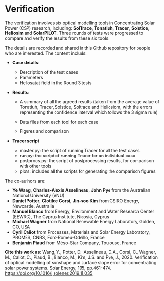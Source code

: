 # Verification 

The verification involves six optical modelling tools in Concentrating Solar Power (CSP) research, including: **SolTrace**, **Tonatiuh**, **Tracer**,  **Solstice**, **Heliosim** and **SolarPILOT**. Three rounds of tests were progressed to compare and verify the results from these six tools.

The details are recorded and shared in this Github repository for people who are interested. The content includs:

* **Case details**:
    - Description of the test cases
    - Parameters 
    - Heliosatat field in the Round 3 tests

* **Results**:
    - A summary of all the agreed results
        (taken from the average value of Tonatiuh, Tracer, Solstice, Soltrace and Heliosiom, 
         with the errors representing the confidence interval which follows the 3 sigma rule)
  
    - Data files from each tool for each case
    - Figures and comparison

* **Tracer script**
    - master.py: the script of running Tracer for all the test cases
    - run.py: the script of running Tracer for an individual case
    - postprocs.py: the script of postprocessing results, for comparison with other tools
    - plots: includes all the scripts for generating the comparison figures 
   


The co-authors are:
* **Ye Wang**, **Charles-Alexis Asselineau**, **John Pye** from the Australian National University (ANU) 
* **Daniel Potter**, **Clotilde Corsi**, **Jin-soo Kim** from CSIRO Energy, Newcastle, Australia
* **Manuel Blanco** from Energy, Environment and Water Research Center (EEWRC), The Cyprus Institute, Nicosia, Cyprus                                             
* **Michael Wagner** from National Renewable Energy Laboratory, Golden, CO, USA
* **Cyril Caliot** from Processes, Materials and Solar Energy Laboratory, PROMES, CNRS, Font-Romeu-Odeillo, France
* **Benjamin Piaud** from Méso-Star Company, Toulouse, France



**Cite this work as**:
Wang, Y., Potter, D., Asselineau, C.A., Corsi, C., Wagner, M., Caliot, C., Piaud, B., Blanco, M., Kim, J.S. and Pye, J., 2020. Verification of optical modelling of sunshape and surface slope error for concentrating solar power systems. Solar Energy, 195, pp.461-474. https://doi.org/10.1016/j.solener.2019.11.035 


   






